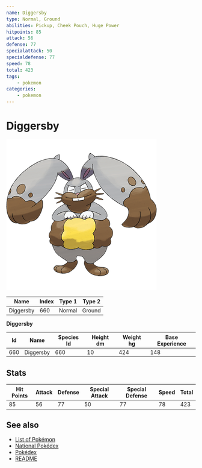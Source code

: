 ```yaml
---
name: Diggersby
type: Normal, Ground
abilities: Pickup, Cheek Pouch, Huge Power
hitpoints: 85
attack: 56
defense: 77
specialattack: 50
specialdefense: 77
speed: 78
total: 423
tags:
    - pokemon
categories:
    - pokemon
---
```


# Diggersby


![Diggersby](images/660.png)

| **Name** | **Index** | **Type 1** | **Type 2** |
|----|----|----|----|
| Diggersby | 660 | Normal | Ground  |

**Diggersby** 




| **Id** | **Name** | **Species Id** | **Height dm** | **Weight hg** | **Base Experience** |
|--------|----------|----------------|------------|------------|---------------------|
| 660 | Diggersby | 660 | 10 | 424 | 148 |



## Stats

| **Hit Points** | **Attack** | **Defense** | **Special Attack** | **Special Defense** | **Speed** | **Total** |
|----------------|------------|-------------|--------------------|---------------------|-----------|-----------|
| 85 | 56 | 77 | 50 | 77 | 78 | 423 |

## See also

- [List of Pokémon](../pokemon.md)
- [National Pokédex](../national_pokedex.md)
- [Pokédex](../pokedex.md)
- [README](../README.md)
